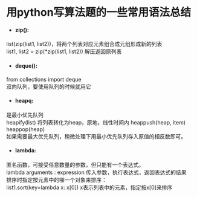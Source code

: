# 用python写算法题的一些常用语法总结

*  #### zip():  
list(zip(list1, list2))，将两个列表对应元素组合成元组形成新的列表  
list1, list2 = zip(*zip(list1, list2)) 解压返回原列表

*  #### deque():
from collections import deque  
双向队列，要使用队列的时候就用它

*  #### heapq:
是最小优先队列  
heapify(list)  将列表转化为heap，原地，线性时间内
heappush(heap, item)  
heappop(heap)  
如果需要最大优先队列，稍微处理下用最小优先队列存入原值的相反数即可。

*  #### lambda:
匿名函数，可接受任意数量的参数，但只能有一个表达式。  
lambda arguments : expression  传入参数，执行表达式，返回表达式的结果  
排序时指定按元素中的哪一个对象来排序：  
list1.sort(key=lambda x: x[0])  x表示列表中的元素，指定按x[0]来排序